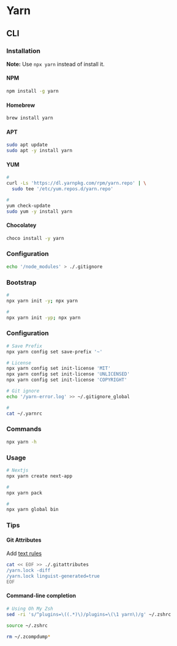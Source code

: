 # Yarn

## CLI

### Installation

**Note:** Use `npx yarn` instead of install it.

#### NPM

```sh
npm install -g yarn
```

#### Homebrew

```sh
brew install yarn
```

#### APT

```sh
sudo apt update
sudo apt -y install yarn
```

#### YUM

```sh
#
curl -Ls 'https://dl.yarnpkg.com/rpm/yarn.repo' | \
  sudo tee '/etc/yum.repos.d/yarn.repo'

#
yum check-update
sudo yum -y install yarn
```

#### Chocolatey

```sh
choco install -y yarn
```

### Configuration

```sh
echo '/node_modules' > ./.gitignore
```

### Bootstrap

```sh
#
npx yarn init -y; npx yarn

#
npx yarn init -yp; npx yarn
```

### Configuration

```sh
# Save Prefix
npx yarn config set save-prefix '~'

# License
npx yarn config set init-license 'MIT'
npx yarn config set init-license 'UNLICENSED'
npx yarn config set init-license 'COPYRIGHT'

# Git ignore
echo '/yarn-error.log' >> ~/.gitignore_global

#
cat ~/.yarnrc
```

### Commands

```sh
npx yarn -h
```

### Usage

```sh
# Nextjs
npx yarn create next-app

#
npx yarn pack

#
npx yarn global bin
```

### Tips

#### Git Attributes

Add [text rules](/gitattributes.md#text)

```sh
cat << EOF >> ./.gitattributes
/yarn.lock -diff
/yarn.lock linguist-generated=true
EOF
```

#### Command-line completion

```sh
# Using Oh My Zsh
sed -ri 's/^plugins=\((.*)\)/plugins=\(\1 yarn\)/g' ~/.zshrc

source ~/.zshrc

rm ~/.zcompdump*
```
